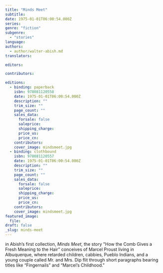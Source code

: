```yaml
---
title: "Minds Meet"
subtitle:
date: 1975-01-01T06:00:54.000Z
series:
genre: "fiction"
subgenre:
  - "stories"
language:
authors:
  - author/walter-abish.md
translators:

editors:

contributors:

editions:
  - binding: paperback
    isbn: 978081120558
    date: 1975-01-01T06:00:54.000Z
    description: ""
    trim_size: ""
    page_count: ""
    sales_data:
      forsale: false
      saleprice:
      shipping_charge:
      price_us:
      price_cn:
    contributors:
    cover_image: mindsmeet.jpg
  - binding: clothbound
    isbn: 978081120557
    date: 1975-01-01T06:00:54.000Z
    description: ""
    trim_size: ""
    page_count: ""
    sales_data:
      forsale: false
      saleprice:
      shipping_charge:
      price_us:
      price_cn:
    contributors:
    cover_image: mindsmeet.jpg
featured_image:
  file:
draft: false
_slug: minds-meet
---
```


in Abish’s first collection, _Minds Meet_, the story "How the Comb Gives a Fresh Meaning to the Hair” conceives of Marcel Proust living in Albuquerque, where retarded children, cabbies, Pueblo Indians, and a young couple called Mr. and Mrs. Dip flit through short paragraphs bearing titles like “Fingernails” and “Marcel’s Childhood."

